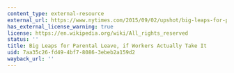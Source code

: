 ```yaml
---
content_type: external-resource
external_url: https://www.nytimes.com/2015/09/02/upshot/big-leaps-for-parental-leave-if-workers-actually-follow-through.html
has_external_license_warning: true
license: https://en.wikipedia.org/wiki/All_rights_reserved
status: ''
title: Big Leaps for Parental Leave, if Workers Actually Take It
uid: 7aa35c26-fd49-4bf7-8086-3ebeb2a159d2
wayback_url: ''
---
```

